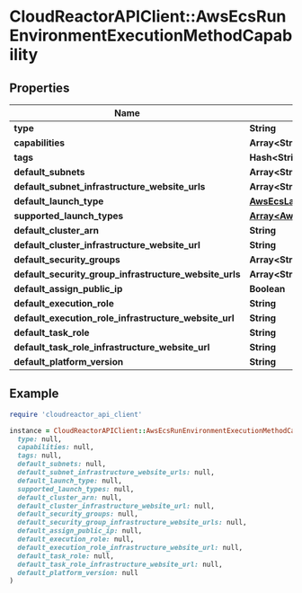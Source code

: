 # CloudReactorAPIClient::AwsEcsRunEnvironmentExecutionMethodCapability

## Properties

| Name | Type | Description | Notes |
| ---- | ---- | ----------- | ----- |
| **type** | **String** |  | [readonly] |
| **capabilities** | **Array&lt;String&gt;** |  | [readonly] |
| **tags** | **Hash&lt;String, String&gt;** |  |  |
| **default_subnets** | **Array&lt;String&gt;** |  | [optional] |
| **default_subnet_infrastructure_website_urls** | **Array&lt;String&gt;** |  | [readonly] |
| **default_launch_type** | [**AwsEcsLaunchType**](AwsEcsLaunchType.md) |  | [optional] |
| **supported_launch_types** | [**Array&lt;AwsEcsLaunchType&gt;**](AwsEcsLaunchType.md) |  | [optional] |
| **default_cluster_arn** | **String** |  | [optional] |
| **default_cluster_infrastructure_website_url** | **String** |  | [readonly] |
| **default_security_groups** | **Array&lt;String&gt;** |  | [optional] |
| **default_security_group_infrastructure_website_urls** | **Array&lt;String&gt;** |  | [readonly] |
| **default_assign_public_ip** | **Boolean** |  | [optional] |
| **default_execution_role** | **String** |  | [optional] |
| **default_execution_role_infrastructure_website_url** | **String** |  | [readonly] |
| **default_task_role** | **String** |  | [optional] |
| **default_task_role_infrastructure_website_url** | **String** |  | [readonly] |
| **default_platform_version** | **String** |  | [optional] |

## Example

```ruby
require 'cloudreactor_api_client'

instance = CloudReactorAPIClient::AwsEcsRunEnvironmentExecutionMethodCapability.new(
  type: null,
  capabilities: null,
  tags: null,
  default_subnets: null,
  default_subnet_infrastructure_website_urls: null,
  default_launch_type: null,
  supported_launch_types: null,
  default_cluster_arn: null,
  default_cluster_infrastructure_website_url: null,
  default_security_groups: null,
  default_security_group_infrastructure_website_urls: null,
  default_assign_public_ip: null,
  default_execution_role: null,
  default_execution_role_infrastructure_website_url: null,
  default_task_role: null,
  default_task_role_infrastructure_website_url: null,
  default_platform_version: null
)
```


